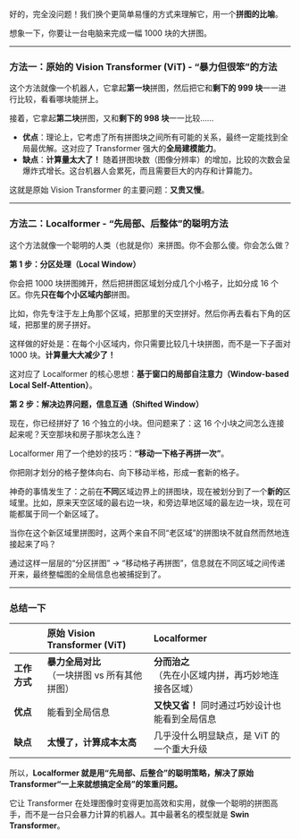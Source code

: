 好的，完全没问题！我们换个更简单易懂的方式来理解它，用一个**拼图的比喻**。

想象一下，你要让一台电脑来完成一幅 1000 块的大拼图。

---

### 方法一：原始的 Vision Transformer (ViT) - “暴力但很笨”的方法

这个方法就像一个机器人，它拿起**第一块**拼图，然后把它和**剩下的 999 块**一一进行比较，看看哪块能拼上。

接着，它拿起**第二块**拼图，又和**剩下的 998 块**一一比较……



*   **优点**：理论上，它考虑了所有拼图块之间所有可能的关系，最终一定能找到全局最优解。这对应了 Transformer 强大的**全局建模能力**。
*   **缺点**：**计算量太大了！** 随着拼图块数（图像分辨率）的增加，比较的次数会呈爆炸式增长。这台机器人会累死，而且需要巨大的内存和计算能力。

这就是原始 Vision Transformer 的主要问题：**又贵又慢**。

---

### 方法二：Localformer - “先局部、后整体”的聪明方法

这个方法就像一个聪明的人类（也就是你）来拼图。你不会那么傻。你会怎么做？

**第 1 步：分区处理（Local Window）**

你会把 1000 块拼图摊开，然后把拼图区域划分成几个小格子，比如分成 16 个区。你先**只在每个小区域内部**拼图。

比如，你先专注于左上角那个区域，把那里的天空拼好。然后你再去看右下角的区域，把那里的房子拼好。



这样做的好处是：在每个小区域内，你只需要比较几十块拼图，而不是一下子面对 1000 块。**计算量大大减少了！**

这对应了 Localformer 的核心思想：**基于窗口的局部自注意力（Window-based Local Self-Attention）**。

**第 2 步：解决边界问题，信息互通（Shifted Window）**

现在，你已经拼好了 16 个独立的小块。但问题来了：这 16 个小块之间怎么连接起来呢？天空那块和房子那块怎么连？

Localformer 用了一个绝妙的技巧：**“移动一下格子再拼一次”**。

你把刚才划分的格子整体向右、向下移动半格，形成一套新的格子。



神奇的事情发生了：之前在**不同**区域边界上的拼图块，现在被划分到了一个**新的**区域里。比如，原来天空区域的最右边一块，和旁边草地区域的最左边一块，现在可能都属于同一个新区域了。

当你在这个新区域里拼图时，这两个来自不同“老区域”的拼图块不就自然而然地连接起来了吗？

通过这样一层层的“分区拼图” -> “移动格子再拼图”，信息就在不同区域之间传递开来，最终整幅图的全局信息也被捕捉到了。

---

### 总结一下

| | **原始 Vision Transformer (ViT)** | **Localformer** |
| :--- | :--- | :--- |
| **工作方式** | **暴力全局对比**<br>（一块拼图 vs 所有其他拼图） | **分而治之**<br>（先在小区域内拼，再巧妙地连接各区域） |
| **优点** | 能看到全局信息 | **又快又省！** 同时通过巧妙设计也能看到全局信息 |
| **缺点** | **太慢了，计算成本太高** | 几乎没什么明显缺点，是 ViT 的一个重大升级 |

所以，**Localformer 就是用“先局部、后整合”的聪明策略，解决了原始 Transformer“一上来就想搞定全局”的笨重问题。**

它让 Transformer 在处理图像时变得更加高效和实用，就像一个聪明的拼图高手，而不是一台只会暴力计算的机器人。其中最著名的模型就是 **Swin Transformer**。
